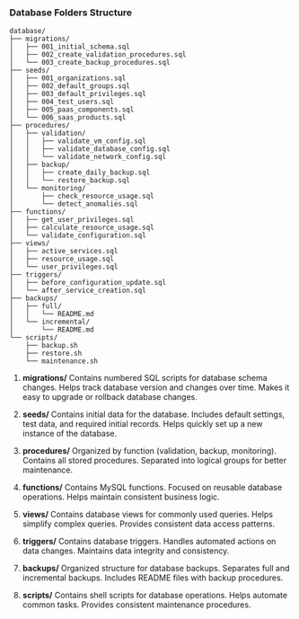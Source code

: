 ### Database Folders Structure

```
database/
├── migrations/
│   ├── 001_initial_schema.sql
│   ├── 002_create_validation_procedures.sql
│   └── 003_create_backup_procedures.sql
├── seeds/
│   ├── 001_organizations.sql
│   ├── 002_default_groups.sql
│   ├── 003_default_privileges.sql
│   ├── 004_test_users.sql
│   ├── 005_paas_components.sql
│   └── 006_saas_products.sql
├── procedures/
│   ├── validation/
│   │   ├── validate_vm_config.sql
│   │   ├── validate_database_config.sql
│   │   └── validate_network_config.sql
│   ├── backup/
│   │   ├── create_daily_backup.sql
│   │   └── restore_backup.sql
│   └── monitoring/
│       ├── check_resource_usage.sql
│       └── detect_anomalies.sql
├── functions/
│   ├── get_user_privileges.sql
│   ├── calculate_resource_usage.sql
│   └── validate_configuration.sql
├── views/
│   ├── active_services.sql
│   ├── resource_usage.sql
│   └── user_privileges.sql
├── triggers/
│   ├── before_configuration_update.sql
│   └── after_service_creation.sql
├── backups/
│   ├── full/
│   │   └── README.md
│   └── incremental/
│       └── README.md
└── scripts/
    ├── backup.sh
    ├── restore.sh
    └── maintenance.sh
```

1. **migrations/** Contains numbered SQL scripts for database schema changes.
Helps track database version and changes over time.
Makes it easy to upgrade or rollback database changes.

2. **seeds/** Contains initial data for the database.
Includes default settings, test data, and required initial records.
Helps quickly set up a new instance of the database.

3. **procedures/** Organized by function (validation, backup, monitoring).
Contains all stored procedures.
Separated into logical groups for better maintenance.

4. **functions/** Contains MySQL functions.
Focused on reusable database operations.
Helps maintain consistent business logic.

5. **views/** Contains database views for commonly used queries.
Helps simplify complex queries.
Provides consistent data access patterns.

6. **triggers/** Contains database triggers.
Handles automated actions on data changes.
Maintains data integrity and consistency.

7. **backups/** Organized structure for database backups.
Separates full and incremental backups.
Includes README files with backup procedures.

8. **scripts/** Contains shell scripts for database operations.
Helps automate common tasks.
Provides consistent maintenance procedures.